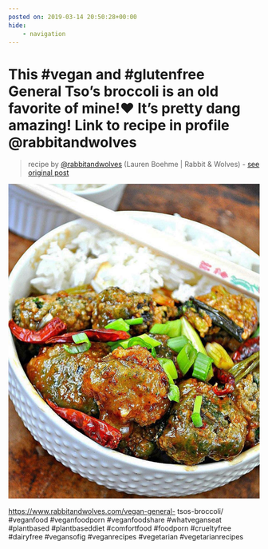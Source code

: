 ```yaml
---
posted on: 2019-03-14 20:50:28+00:00
hide:
    - navigation
---
```


# This #vegan and #glutenfree General Tso’s broccoli is an old favorite of mine!❤️ It’s pretty dang amazing! Link to recipe in profile @rabbitandwolves  

> recipe by [@rabbitandwolves](https://www.instagram.com/rabbitandwolves/) 
(Lauren Boehme | Rabbit & Wolves) - [see original post](https://instagram.com/p/BvALS4mAwe7)

![](../img/rabbitandwolves_14-03-2019_2003.png)

https://www.rabbitandwolves.com/vegan-general- tsos-broccoli/  
\#veganfood \#veganfoodporn \#veganfoodshare \#whatveganseat \#plantbased \#plantbaseddiet \#comfortfood \#foodporn \#crueltyfree \#dairyfree \#vegansofig \#veganrecipes \#vegetarian \#vegetarianrecipes   